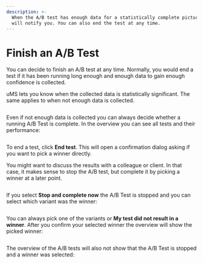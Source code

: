 ```yaml
---
description: >-
  When the A/B test has enough data for a statistically complete picture, uMS
  will notify you. You can also end the test at any time.
---
```


# Finish an A/B Test

You can decide to finish an A/B test at any time. Normally, you would end a test if it has been running long enough and enough data to gain enough confidence is collected.

uMS lets you know when the collected data is statistically significant. The same applies to when not enough data is collected.

![]()

Even if not enough data is collected you can always decide whether a running A/B Test is complete. In the overview you can see all tests and their performance:

![]()

To end a test, click **End test**. This will open a confirmation dialog asking if you want to pick a winner directly.

You might want to discuss the results with a colleague or client. In that case, it makes sense to stop the A/B test, but complete it by picking a winner at a later point.

![]()

If you select **Stop and complete now** the A/B Test is stopped and you can select which variant was the winner:

![]()

You can always pick one of the variants or **My test did not result in a winner**. After you confirm your selected winner the overview will show the picked winner:

![]()

The overview of the A/B tests will also not show that the A/B Test is stopped and a winner was selected:

![]()
